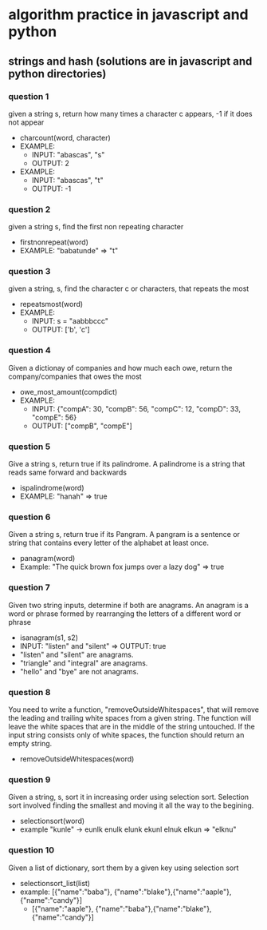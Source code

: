 # algorithm practice in javascript and python
## strings and hash (solutions are in javascript and python directories)
### question 1
given a string s, return how many times a character c appears, -1 if it does not appear
- charcount(word, character)
- EXAMPLE: 
    - INPUT: "abascas", "s"
    - OUTPUT: 2
- EXAMPLE: 
    - INPUT: "abascas", "t"
    - OUTPUT: -1   
### question 2
given a string s, find the first non repeating character
- firstnonrepeat(word)
- EXAMPLE: "babatunde" => "t"
### question 3
given a string, s, find the character c or characters, that repeats the most
- repeatsmost(word)
- EXAMPLE: 
    - INPUT: s = "aabbbccc"
    - OUTPUT: ['b', 'c']
### question 4
Given a dictionay of companies and how much each owe, return the company/companies that owes the most
- owe_most_amount(compdict)
- EXAMPLE: 
    - INPUT: {"compA": 30, "compB": 56, "compC": 12, "compD": 33, "compE": 56}
    - OUTPUT: ["compB", "compE"]
### question 5
Give a string s, return true if its palindrome.
A palindrome is a string that reads same forward and backwards
- ispalindrome(word)
- EXAMPLE: "hanah" => true
### question 6
Given a string s, return true if its Pangram.
A pangram is a sentence or string that contains every letter of the alphabet at least once. 
- panagram(word)
- Example: "The quick brown fox jumps over a lazy dog" => true
### question 7
Given two string inputs, determine if both are anagrams.
An anagram is a word or phrase formed by rearranging the letters of a different word or phrase 
- isanagram(s1, s2)
- INPUT:  "listen" and "silent" => OUTPUT: true
- "listen" and "silent" are anagrams.
- "triangle" and "integral" are anagrams.
- "hello" and "bye" are not anagrams.
### question 8
You need to write a function, "removeOutsideWhitespaces", 
that will remove the leading and trailing white spaces from a given string. 
The function will leave the white spaces that are in the middle of the string untouched. 
If the input string consists only of white spaces, the function should return an empty string.
- removeOutsideWhitespaces(word)
### question 9
Given a string, s, sort it in increasing order using selection sort.
Selection sort involved finding the smallest and moving it all the way to the begining.
- selectionsort(word)
- example "kunle" -> eunlk enulk elunk ekunl elnuk elkun  => "elknu"
### question 10
Given a list of dictionary, sort them by a given key using selection sort
- selectionsort_list(list)
- example: [{"name":"baba"}, {"name":"blake"},{"name":"aaple"}, {"name":"candy"}]
    - [{"name":"aaple"}, {"name":"baba"},{"name":"blake"}, {"name":"candy"}]



